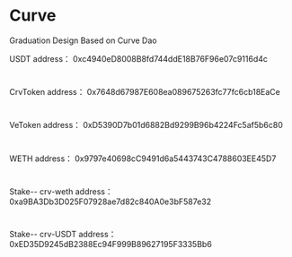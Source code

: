 # Curve
Graduation Design Based on Curve Dao

USDT address： 0xc4940eD8008B8fd744ddE18B76F96e07c9116d4c
#
CrvToken address： 0x7648d67987E608ea089675263fc77fc6cb18EaCe
#
VeToken address： 0xD5390D7b01d6882Bd9299B96b4224Fc5af5b6c80
#
WETH address： 0x9797e40698cC9491d6a5443743C4788603EE45D7
#
Stake-- crv-weth address： 0xa9BA3Db3D025F07928ae7d82c840A0e3bF587e32
#
Stake-- crv-USDT address： 0xED35D9245dB2388Ec94F999B89627195F3335Bb6
#